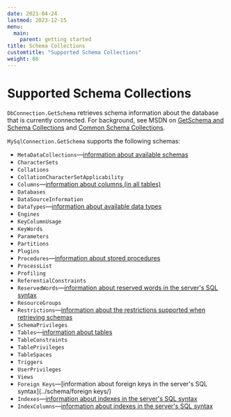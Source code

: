 ```yaml
---
date: 2021-04-24
lastmod: 2023-12-15
menu:
  main:
    parent: getting started
title: Schema Collections
customtitle: "Supported Schema Collections"
weight: 80
---
```


# Supported Schema Collections

`DbConnection.GetSchema` retrieves schema information about the database that is currently connected. For background, see MSDN on [GetSchema and Schema Collections](https://docs.microsoft.com/en-us/dotnet/framework/data/adonet/getschema-and-schema-collections) and [Common Schema Collections](https://docs.microsoft.com/en-us/dotnet/framework/data/adonet/common-schema-collections).

`MySqlConnection.GetSchema` supports the following schemas:

* `MetaDataCollections`—[information about available schemas](../schema/metadatacollections/)
* `CharacterSets`
* `Collations`
* `CollationCharacterSetApplicability`
* `Columns`—[information about columns (in all tables)](../schema/columns/)
* `Databases`
* `DataSourceInformation`
* `DataTypes`—[information about available data types](../schema/datatypes/)
* `Engines`
* `KeyColumnUsage`
* `KeyWords`
* `Parameters`
* `Partitions`
* `Plugins`
* `Procedures`—[information about stored procedures](../schema/procedures/)
* `ProcessList`
* `Profiling`
* `ReferentialConstraints`
* `ReservedWords`—[information about reserved words in the server's SQL syntax](../schema/reservedwords/)
* `ResourceGroups`
* `Restrictions`—[information about the restrictions supported when retrieving schemas](../schema/restrictions/)
* `SchemaPrivileges`
* `Tables`—[information about tables](../schema/tables/)
* `TableConstraints`
* `TablePrivileges`
* `TableSpaces`
* `Triggers`
* `UserPrivileges`
* `Views`
* `Foreign Keys`—[information about foreign keys in the server's SQL syntax](../schema/foreign keys/)
* `Indexes`—[information about indexes in the server's SQL syntax](../schema/indexes/)
* `IndexColumns`—[information about indexes in the server's SQL syntax](../schema/indexcolumns/)
